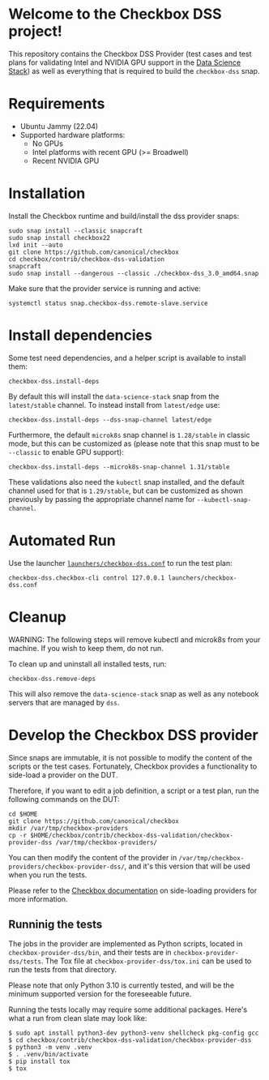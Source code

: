 # Welcome to the Checkbox DSS project!

This repository contains the Checkbox DSS Provider (test cases and test plans for validating Intel and NVIDIA GPU support in the [Data Science Stack](https://documentation.ubuntu.com/data-science-stack/en/latest/)) as well as everything that is required to build the `checkbox-dss` snap.

# Requirements

- Ubuntu Jammy (22.04)
- Supported hardware platforms:
  - No GPUs
  - Intel platforms with recent GPU (>= Broadwell)
  - Recent NVIDIA GPU

# Installation

Install the Checkbox runtime and build/install the dss provider snaps:

```shell
sudo snap install --classic snapcraft
sudo snap install checkbox22
lxd init --auto
git clone https://github.com/canonical/checkbox
cd checkbox/contrib/checkbox-dss-validation
snapcraft
sudo snap install --dangerous --classic ./checkbox-dss_3.0_amd64.snap
```

Make sure that the provider service is running and active:

```shell
systemctl status snap.checkbox-dss.remote-slave.service
```

# Install dependencies

Some test need dependencies, and a helper script is available to install them:

```shell
checkbox-dss.install-deps
```

By default this will install the `data-science-stack` snap from the `latest/stable`
channel. To instead install from `latest/edge` use:

```shell
checkbox-dss.install-deps --dss-snap-channel latest/edge
```

Furthermore, the default `microk8s` snap channel is `1.28/stable` in classic mode,
but this can be customized as
(please note that this snap must to be `--classic` to enable GPU support):

```shell
checkbox-dss.install-deps --microk8s-snap-channel 1.31/stable
```

These validations also need the `kubectl` snap installed, and the default channel
used for that is `1.29/stable`, but can be customized as shown previously by passing
the appropriate channel name for `--kubectl-snap-channel`.

# Automated Run

Use the launcher [`launchers/checkbox-dss.conf`](./launchers/checkbox-dss.conf)
to run the test plan:

```shell
checkbox-dss.checkbox-cli control 127.0.0.1 launchers/checkbox-dss.conf
```

# Cleanup

WARNING: The following steps will remove kubectl and microk8s from your machine. If you wish to keep them, do not run.

To clean up and uninstall all installed tests, run:

```shell
checkbox-dss.remove-deps
```

This will also remove the `data-science-stack` snap as well as any notebook servers
that are managed by `dss`.

# Develop the Checkbox DSS provider

Since snaps are immutable, it is not possible to modify the content of the scripts or the test cases. Fortunately, Checkbox provides a functionality to side-load a provider on the DUT.

Therefore, if you want to edit a job definition, a script or a test plan, run the following commands on the DUT:

```shell
cd $HOME
git clone https://github.com/canonical/checkbox
mkdir /var/tmp/checkbox-providers
cp -r $HOME/checkbox/contrib/checkbox-dss-validation/checkbox-provider-dss /var/tmp/checkbox-providers/
```

You can then modify the content of the provider in `/var/tmp/checkbox-providers/checkbox-provider-dss/`, and it's this version that will be used when you run the tests.

Please refer to the [Checkbox documentation] on side-loading providers for more information.

## Runninig the tests

The jobs in the provider are implemented as Python scripts, located in `checkbox-provider-dss/bin`, and their tests are in `checkbox-provider-dss/tests`. The Tox file at `checkbox-provider-dss/tox.ini` can be used to run the tests from that directory.

Please note that only Python 3.10 is currently tested, and will be the minimum supported version for the foreseeable future.

Running the tests locally may require some additional packages.  Here's what a run from clean slate may look like:

```console
$ sudo apt install python3-dev python3-venv shellcheck pkg-config gcc
$ cd checkbox/contrib/checkbox-dss-validation/checkbox-provider-dss
$ python3 -m venv .venv
$ . .venv/bin/activate
$ pip install tox
$ tox
```

[Checkbox]: https://checkbox.readthedocs.io/
[Checkbox documentation]: https://checkbox.readthedocs.io/en/latest/side-loading.html
